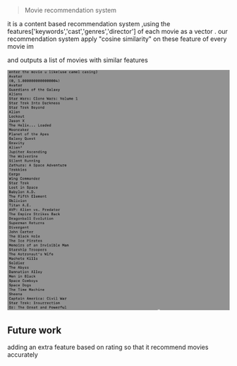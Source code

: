 > Movie recommendation system 

it is a content based recommendation system ,using the features['keywords','cast','genres','director'] of each movie as a vector .
our recommendation system apply "cosine similarity" on these feature of every movie 
im

and outputs a list of movies with similar features

![output_image](image/Screenshot1.png)




## Future work 
adding an extra feature based on rating so that it recommend movies accurately 
